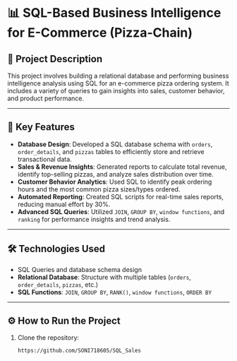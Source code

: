 # 📊 SQL-Based Business Intelligence for E-Commerce (Pizza-Chain)

## 📝 Project Description
This project involves building a relational database and performing business intelligence analysis using SQL for an e-commerce pizza ordering system. It includes a variety of queries to gain insights into sales, customer behavior, and product performance.

---

## 🚀 Key Features

- **Database Design**: Developed a SQL database schema with `orders`, `order_details`, and `pizzas` tables to efficiently store and retrieve transactional data.
- **Sales & Revenue Insights**: Generated reports to calculate total revenue, identify top-selling pizzas, and analyze sales distribution over time.
- **Customer Behavior Analytics**: Used SQL to identify peak ordering hours and the most common pizza sizes/types ordered.
- **Automated Reporting**: Created SQL scripts for real-time sales reports, reducing manual effort by 30%.
- **Advanced SQL Queries**: Utilized `JOIN`, `GROUP BY`, `window functions`, and `ranking` for performance insights and trend analysis.

---

## 🛠️ Technologies Used

- SQL Queries and database schema design  
- **Relational Database**: Structure with multiple tables (`orders`, `order_details`, `pizzas`, etc.)  
- **SQL Functions**: `JOIN`, `GROUP BY`, `RANK()`, `window functions`, `ORDER BY`

---

## ⚙️ How to Run the Project

1. Clone the repository:

   ```bash
   https://github.com/SONI718605/SQL_Sales
   
